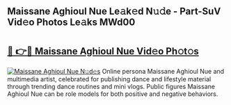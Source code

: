 ## Maissane Aghioul Nue Le𝚊k𝚎d N𝚞𝚍e - Part-SuV Vid𝚎o Photos Le𝚊ks MWd00

# <h2><a href="http://fb8488.evod.top/?m=Maissane+Aghioul+Nue">🔗 👉🔴 Maissane Aghioul Nue Vid𝚎o Ph𝚘t𝚘s</a></h2>

[![Maissane Aghioul Nue N𝚞d𝚎s](https://i.imgur.com/8V9OHl7.gif)](http://fb8488.evod.top/?m=Maissane+Aghioul+Nue)
Online persona Maissane Aghioul Nue and multimedia artist, celebrated for publishing dance and lifestyle material through trending dance routines and mini vlogs. Public figures Maissane Aghioul Nue can be role models for both positive and negative behaviors. 
